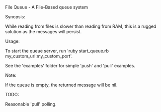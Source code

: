 File Queue - A File-Based queue system

Synopsis:

While reading from files is slower than reading from RAM, this is a rugged solution as the messages will persist.

Usage:

To start the queue server, run 'ruby start_queue.rb my_custom_url:my_custom_port'.

See the 'examples' folder for simple 'push' and 'pull' examples.

Note:

If the queue is empty, the returned message will be nil.

TODO:

Reasonable 'pull' polling.